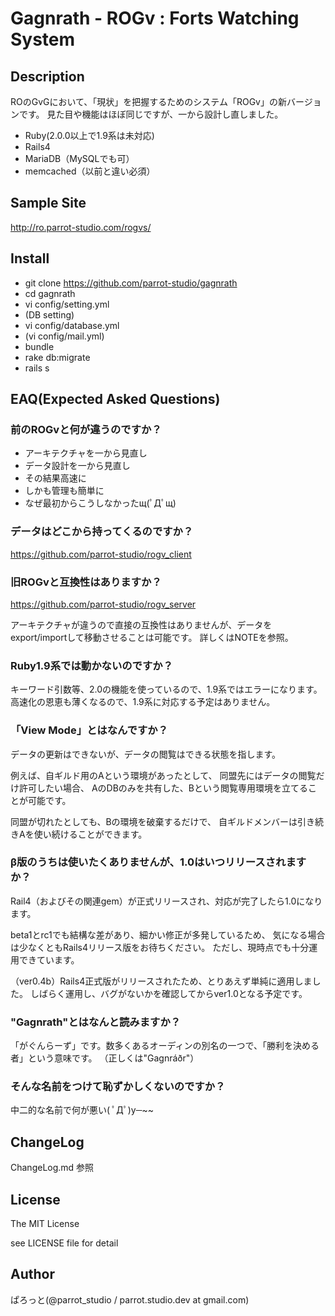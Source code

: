 Gagnrath - ROGv : Forts Watching System
===============

Description
---------------
ROのGvGにおいて、「現状」を把握するためのシステム「ROGv」の新バージョンです。
見た目や機能はほぼ同じですが、一から設計し直しました。

- Ruby(2.0.0以上で1.9系は未対応)
- Rails4
- MariaDB（MySQLでも可）
- memcached（以前と違い必須）

Sample Site
---------------
http://ro.parrot-studio.com/rogvs/

Install
---------------
- git clone https://github.com/parrot-studio/gagnrath
- cd gagnrath
- vi config/setting.yml
- (DB setting)
- vi config/database.yml
- (vi config/mail.yml)
- bundle
- rake db:migrate
- rails s

EAQ(Expected Asked Questions)
---------------
### 前のROGvと何が違うのですか？

- アーキテクチャを一から見直し
- データ設計を一から見直し
- その結果高速に
- しかも管理も簡単に
 - なぜ最初からこうしなかったщ(ﾟДﾟщ)

### データはどこから持ってくるのですか？

https://github.com/parrot-studio/rogv_client

### 旧ROGvと互換性はありますか？

https://github.com/parrot-studio/rogv_server

アーキテクチャが違うので直接の互換性はありませんが、データをexport/importして移動させることは可能です。
詳しくはNOTEを参照。

### Ruby1.9系では動かないのですか？

キーワード引数等、2.0の機能を使っているので、1.9系ではエラーになります。
高速化の恩恵も薄くなるので、1.9系に対応する予定はありません。

### 「View Mode」とはなんですか？

データの更新はできないが、データの閲覧はできる状態を指します。

例えば、自ギルド用のAという環境があったとして、
同盟先にはデータの閲覧だけ許可したい場合、
AのDBのみを共有した、Bという閲覧専用環境を立てることが可能です。

同盟が切れたとしても、Bの環境を破棄するだけで、
自ギルドメンバーは引き続きAを使い続けることができます。

### β版のうちは使いたくありませんが、1.0はいつリリースされますか？

Rail4（およびその関連gem）が正式リリースされ、対応が完了したら1.0になります。

beta1とrc1でも結構な差があり、細かい修正が多発しているため、
気になる場合は少なくともRails4リリース版をお待ちください。
ただし、現時点でも十分運用できています。

（ver0.4b）Rails4正式版がリリースされたため、とりあえず単純に適用しました。
しばらく運用し、バグがないかを確認してからver1.0となる予定です。

### "Gagnrath"とはなんと読みますか？

「がぐんらーず」です。数多くあるオーディンの別名の一つで、「勝利を決める者」という意味です。
（正しくは"Gagnráðr"）

### そんな名前をつけて恥ずかしくないのですか？

中二的な名前で何が悪い( ﾟДﾟ)y─~~

ChangeLog
---------------
ChangeLog.md 参照

License
---------------
The MIT License

see LICENSE file for detail

Author
---------------
ぱろっと(@parrot_studio / parrot.studio.dev at gmail.com)
